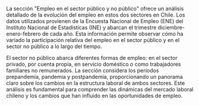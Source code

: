 La sección "Empleo en el sector público y no público" ofrece un análisis detallado de la evolución del empleo en estos dos sectores en Chile. Los datos utilizados provienen de la Encuesta Nacional de Empleo (ENE) del Instituto Nacional de Estadísticas (INE) y abarcan el trimestre diciembre-enero-febrero de cada año. Esta información permite observar cómo ha variado la participación relativa del empleo en el sector público y en el sector no público a lo largo del tiempo.

El sector no público abarca diferentes formas de empleo: en el sector privado, por cuenta propia, en servicio doméstico o como trabajadores familiares no remunerados. La sección considera los períodos prepandemia, pandemia y postpandemia, proporcionando un panorama claro sobre los cambios en la estructura laboral de ambos sectores. Este análisis es fundamental para comprender las dinámicas del mercado laboral chileno y los cambios que han influido en las oportunidades de empleo.
